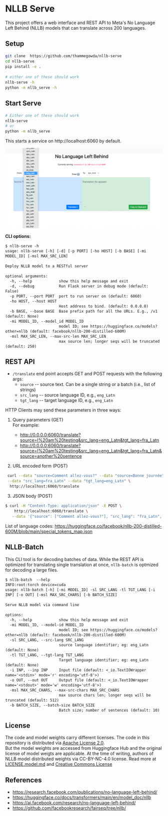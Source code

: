 # NLLB Serve

This project offers a web interface and REST API to Meta's No Language Left Behind (NLLB) models that can translate across 200 languages.


## Setup

```bash
git clone  https://github.com/thammegowda/nllb-serve
cd nllb-serve
pip install -e .

# either one of these should work
nllb-serve -h
python -m nllb_serve -h
```

## Start Serve

```bash
# Either one of these should work
nllb-serve
# or
python -m nllb_serve
```

This starts a service on http://localhost:6060 by default.

<img src="docs/webui-demo.png" width=600px/>



**CLI options:**

```
$ nllb-serve -h
usage: nllb-serve [-h] [-d] [-p PORT] [-ho HOST] [-b BASE] [-mi MODEL_ID] [-msl MAX_SRC_LEN]

Deploy NLLB model to a RESTful server

optional arguments:
  -h, --help            show this help message and exit
  -d, --debug           Run Flask server in debug mode (default: False)
  -p PORT, --port PORT  port to run server on (default: 6060)
  -ho HOST, --host HOST
                        Host address to bind. (default: 0.0.0.0)
  -b BASE, --base BASE  Base prefix path for all the URLs. E.g., /v1 (default: None)
  -mi MODEL_ID, --model_id MODEL_ID
                        model ID; see https://huggingface.co/models?other=nllb (default: facebook/nllb-200-distilled-600M)
  -msl MAX_SRC_LEN, --max-src-len MAX_SRC_LEN
                        max source len; longer seqs will be truncated (default: 250)
```

## REST API

* `/translate` end point accepts GET and POST requests with the following args:
  * `source` -- source text. Can be a single string or a batch (i.e., list of strings)
  * `src_lang` -- source language ID, e.g., `eng_Latn`
  * `tgt_lang` -- target language ID, e.g., `eng_Latn`

HTTP Clients may send these parameters in three ways:
1. Query parameters (GET)\
   For example:
   * http://0.0.0.0:6060/translate?source=I%20am%20testing&src_lang=eng_Latn&tgt_lang=fra_Latn
   * http://0.0.0.0:6060/translate?source=I%20am%20testing&src_lang=eng_Latn&tgt_lang=fra_Latn&source=another%20sentence

2. URL encoded form (POST)
  ```bash
   curl --data "source=Comment allez-vous?" --data "source=Bonne journée" \
   --data "src_lang=fra_Latn" --data "tgt_lang=eng_Latn" \
    http://localhost:6060/translate
  ```
3. JSON body (POST)
```bash
$ curl -H "Content-Type: application/json" -X POST \
    http://localhost:6060/translate \
   --data '{"source": ["Comment allez-vous?"], "src_lang": "fra_Latn", "tgt_lang": "kan_Knda"}'
```

List of language codes: https://huggingface.co/facebook/nllb-200-distilled-600M/blob/main/special_tokens_map.json 

## NLLB-Batch

This CLI tool is for decoding batches of data. While the REST API is optimized for translating single translation at once, `nllb-batch` is optmized for decoding a large files.

```
$ nllb-batch  --help
INFO:root:torch device=cuda
usage: nllb-batch [-h] [-mi MODEL_ID] -sl SRC_LANG -tl TGT_LANG [-i INP] [-o OUT] [-msl MAX_SRC_CHARS] [-b BATCH_SIZE]

Serve NLLB model via command line

options:
  -h, --help            show this help message and exit
  -mi MODEL_ID, --model-id MODEL_ID
                        model ID; see https://huggingface.co/models?other=nllb (default: facebook/nllb-200-distilled-600M)
  -sl SRC_LANG, --src-lang SRC_LANG
                        source language identifier; eg: eng_Latn (default: None)
  -tl TGT_LANG, --tgt-lang TGT_LANG
                        Target language identifier; eg: eng_Latn (default: None)
  -i INP, --inp INP     Input file (default: <_io.TextIOWrapper name='<stdin>' mode='r' encoding='utf-8'>)
  -o OUT, --out OUT     Output file (default: <_io.TextIOWrapper name='<stdout>' mode='w' encoding='utf-8'>)
  -msl MAX_SRC_CHARS, --max-src-chars MAX_SRC_CHARS
                        max source chars len; longer seqs will be truncated (default: 512)
  -b BATCH_SIZE, --batch-size BATCH_SIZE
                        Batch size; number of sentences (default: 10)
```

## License

The code and model weights carry different licenses. 
The code in this repository is distributed via [Apache License 2.0](https://www.apache.org/licenses/LICENSE-2.0.html).  
But the model weights are accessed from Huggingface Hub and the original license of model weigts are applicable.
At the time of writing, authors of NLLB model distributed weights via CC-BY-NC-4.0 license. Read more at [LICENSE.model.md](https://github.com/facebookresearch/fairseq/blob/nllb/LICENSE.model.md) and [Creative Commons License](https://en.wikipedia.org/wiki/Creative_Commons_license)



## References
* https://research.facebook.com/publications/no-language-left-behind/
* https://huggingface.co/docs/transformers/main/en/model_doc/nllb
* https://ai.facebook.com/research/no-language-left-behind/
* https://github.com/facebookresearch/fairseq/tree/nllb/
